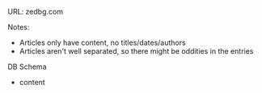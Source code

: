 URL: zedbg.com 

Notes:
- Articles only have content, no titles/dates/authors
- Articles aren't well separated, so there might be oddities in the entries

DB Schema
- content
